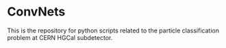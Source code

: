 # ConvNets
This is the repository for python scripts related to the particle classification problem at CERN HGCal subdetector.
